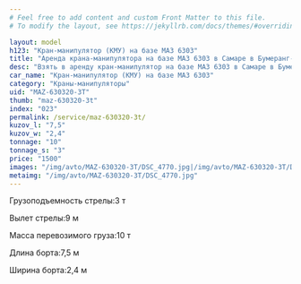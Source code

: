 ```yaml
---
# Feel free to add content and custom Front Matter to this file.
# To modify the layout, see https://jekyllrb.com/docs/themes/#overriding-theme-defaults

layout: model
h123: "Кран-манипулятор (КМУ) на базе МАЗ 6303"
title: "Аренда крана-манипулятора на базе МАЗ 6303 в Самаре в Бумеранг-АвтоТранс"
desc: "Взять в аренду кран-манипулятор на базе МАЗ 6303 в Самаре в Бумеранг-АвтоТранс"
car_name: "Кран-манипулятор (КМУ) на базе МАЗ 6303"
category: "Краны-манипуляторы"
uid: "MAZ-630320-3T"
thumb: "maz-630320-3t"
index: "023"
permalink: /service/maz-630320-3t/
kuzov_l: "7,5"
kuzov_w: "2,4"
tonnage: "10"
tonnage_s: "3"
price: "1500"
images: "/img/avto/MAZ-630320-3T/DSC_4770.jpg|/img/avto/MAZ-630320-3T/DSC_4772.jpg|/img/avto/MAZ-630320-3T/DSC_4780.jpg"
metaimg: "/img/avto/MAZ-630320-3T/DSC_4770.jpg"
---
```


<span>Грузоподъемность стрелы:</span><span>3 т</span>

<span>Вылет стрелы:</span><span>9 м</span>

<span>Масса перевозимого груза:</span><span>10 т</span>

<span>Длина борта:</span><span>7,5 м</span>

<span>Ширина борта:</span><span>2,4 м</span>
